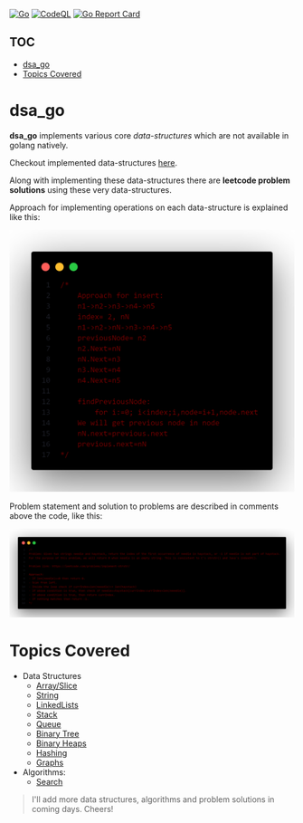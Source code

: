 [![Go](https://github.com/MAVERICK6912/dsa_go/actions/workflows/go.yml/badge.svg?branch=main)](https://github.com/MAVERICK6912/dsa_go/actions/workflows/go.yml)
[![CodeQL](https://github.com/MAVERICK6912/dsa_go/actions/workflows/codeql.yml/badge.svg?branch=main&event=push)](https://github.com/MAVERICK6912/dsa_go/actions/workflows/codeql.yml)
[![Go Report Card](https://goreportcard.com/badge/github.com/maverick6912/dsa_go)](https://goreportcard.com/report/github.com/maverick6912/dsa_go)
## TOC
- [dsa_go](#dsa_go)
- [Topics Covered](#topics-covered)

# dsa_go
**dsa_go** implements various core *data-structures* which are not available in golang natively.

Checkout implemented data-structures [here](#topics-covered).

Along with implementing these data-structures there are **leetcode problem solutions** using these very data-structures.

Approach for implementing operations on each data-structure is explained like this:

![Approach to implementing an OP on ds](../readme_assets/dsOpApproach.png)

Problem statement and solution to problems are described in comments above the code, like this:


![Problem and solution description](../readme_assets/prblmAndSolDesc.png)

# Topics Covered
- Data Structures
  - [Array/Slice](https://github.com/MAVERICK6912/dsa_go/tree/main/array/)
  - [String](https://github.com/MAVERICK6912/dsa_go/tree/main/string/)
  - [LinkedLists](https://github.com/MAVERICK6912/dsa_go/tree/main/linkedlist/)
  - [Stack](https://github.com/MAVERICK6912/dsa_go/tree/main/stack/)
  - [Queue](https://github.com/MAVERICK6912/dsa_go/tree/main/queue/)
  - [Binary Tree](https://github.com/MAVERICK6912/dsa_go/tree/main/tree/)
  - [Binary Heaps](https://github.com/MAVERICK6912/dsa_go/tree/main/heap/)
  - [Hashing](https://github.com/MAVERICK6912/dsa_go/tree/main/hashing/)
  - [Graphs](https://github.com/MAVERICK6912/dsa_go/tree/main/graph/)
- Algorithms:
  - [Search](https://github.com/MAVERICK6912/dsa_go/tree/main/search/)

> I'll add more data structures, algorithms and problem solutions in coming days. Cheers!